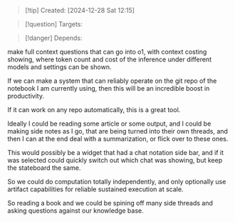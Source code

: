 
>[!tip] Created: [2024-12-28 Sat 12:15]

>[!question] Targets: 

>[!danger] Depends: 

make full context questions that can go into o1, with context costing showing, where token count and cost of the inference under different models and settings can be shown.

If we can make a system that can reliably operate on the git repo of the notebook I am currently using, then this will be an incredible boost in productivity.

If it can work on any repo automatically, this is a great tool.

Ideally I could be reading some article or some output, and I could be making side notes as I go, that are being turned into their own threads, and then I can at the end deal with a summarization, or flick over to these ones.  

This would possibly be a widget that had a chat notation side bar, and if it was selected could quickly switch out which chat was showing, but keep the stateboard the same.

So we could do computation totally independently, and only optionally use artifact capabilities for reliable sustained execution at scale.

So reading a book and we could be spining off many side threads and asking questions against our knowledge base.